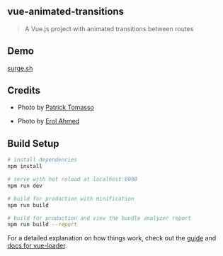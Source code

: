 ## vue-animated-transitions

> A Vue.js project with animated transitions between routes

## Demo

[surge.sh](http://vue-animated-transitions.surge.sh)

## Credits

- Photo by [Patrick Tomasso](https://unsplash.com/@impatrickt)  

- Photo by [Erol Ahmed](https://unsplash.com/@erol)

## Build Setup

``` bash
# install dependencies
npm install

# serve with hot reload at localhost:8080
npm run dev

# build for production with minification
npm run build

# build for production and view the bundle analyzer report
npm run build --report
```

For a detailed explanation on how things work, check out the [guide](http://vuejs-templates.github.io/webpack/) and [docs for vue-loader](http://vuejs.github.io/vue-loader).
